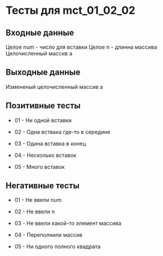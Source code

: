 # Тесты для mct_01_02_02

## Входные данные

Целое num - число для вставки
Целое n - длинна массива
Целочисленный массив a

## Выходные данные

Измененый целочисленный массив a

## Позитивные тесты

- 01 - Ни одной вставки

- 02 - Одна вствака где-то в середине

- 03 - Одина вставка в конец

- 04 - Несколько вставок

- 05 - Много вставок


## Негативные тесты

- 01 - Не ввели num

- 02 - Не ввели n

- 03 - Не ввели какой-то элемент массива

- 04 - Переполнили массив

- 05 - Ни одного полного квадрата


